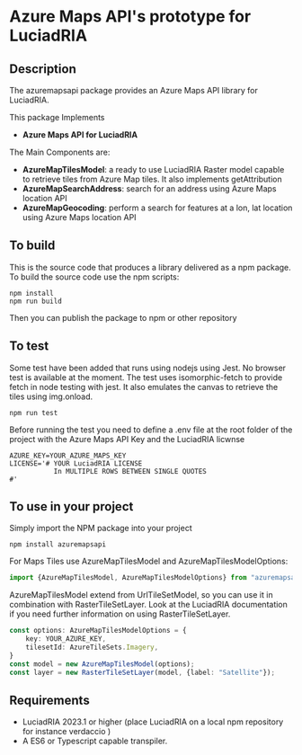 # Azure Maps API's prototype for LuciadRIA 

## Description
The azuremapsapi package provides an Azure Maps API library for LuciadRIA.

This package Implements
* __Azure Maps API for LuciadRIA__ 

The Main Components are:

* __AzureMapTilesModel__:  a ready to use LuciadRIA Raster model capable to retrieve tiles from Azure Map tiles. It also implements getAttribution
* __AzureMapSearchAddress__:  search for an address using Azure Maps location API
* __AzureMapGeocoding__:  perform a search for features at a lon, lat location using Azure Maps location API



## To build
This is the source code that produces a library delivered as a npm package. 
To build the source code use the npm scripts:
```
npm install
npm run build
```
Then you can publish the package to npm or other repository

## To test
Some test have been added that runs using nodejs using Jest. No browser test is available at the moment.
The test uses isomorphic-fetch to provide fetch in node testing with jest. It also emulates the canvas to retrieve the tiles using img.onload.
```
npm run test
```
Before running the test you need to define a .env file at the root folder of the project with the Azure Maps API Key and the LuciadRIA licwnse
```env
AZURE_KEY=YOUR_AZURE_MAPS_KEY
LICENSE='# YOUR LuciadRIA LICENSE 
           In MULTIPLE ROWS BETWEEN SINGLE QUOTES
#'
```

## To use in your project

Simply import the NPM package into your project

```
npm install azuremapsapi
``` 

For Maps Tiles use AzureMapTilesModel and AzureMapTilesModelOptions:
```typescript
import {AzureMapTilesModel, AzureMapTilesModelOptions} from "azuremapsapi/lib/AzureMapTilesModel";
```
AzureMapTilesModel extend from UrlTileSetModel, so you can use it in combination with RasterTileSetLayer. 
Look at the LuciadRIA documentation if you need further information on using RasterTileSetLayer. 

```typescript
const options: AzureMapTilesModelOptions = {
    key: YOUR_AZURE_KEY,
    tilesetId: AzureTileSets.Imagery,
}
const model = new AzureMapTilesModel(options);
const layer = new RasterTileSetLayer(model, {label: "Satellite"});
```

## Requirements
* LuciadRIA 2023.1 or higher (place LuciadRIA on a local npm repository for instance verdaccio )
* A ES6 or Typescript capable transpiler. 
